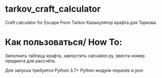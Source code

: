 
# tarkov_craft_calculator
Craft calculator for Escape From Tarkov
Калькулятор крафта для Таркова.
# Как пользоваться/ How To:
  Заполнить таблицу крафта, завпустить calculator.py, ввести номер предмета для рассчёта.

Для запуска требуется Python 3.7+
Python модули requests и json
